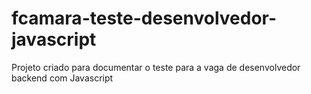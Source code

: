 # fcamara-teste-desenvolvedor-javascript
Projeto criado para documentar o teste para a vaga de desenvolvedor backend com Javascript
